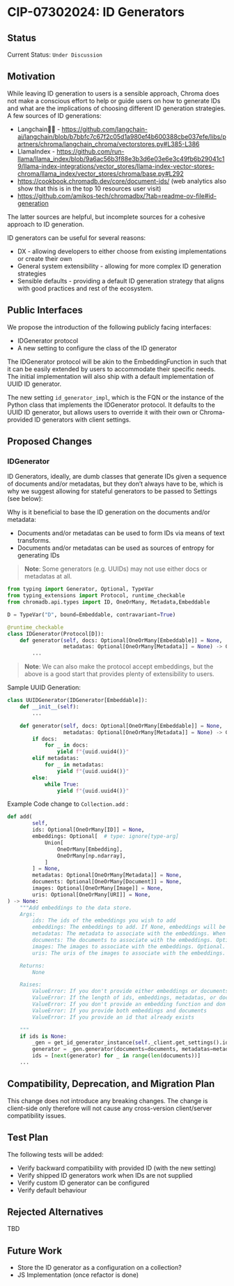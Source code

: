 # CIP-07302024: ID Generators

## Status

Current Status: `Under Discussion`

## Motivation

While leaving ID generation to users is a sensible approach, Chroma does not make a conscious effort to help or guide
users on how to generate IDs and what are the implications of choosing different ID generation strategies. A few sources
of ID generations:

- Langchain🦜🔗 - https://github.com/langchain-ai/langchain/blob/b7bbfc7c67f2c05d1a980ef4b600388cbe037efe/libs/partners/chroma/langchain_chroma/vectorstores.py#L385-L386
- LlamaIndex - https://github.com/run-llama/llama_index/blob/9a6ac56b3f88e3b3d6e03e6e3c49fb6b29041c19/llama-index-integrations/vector_stores/llama-index-vector-stores-chroma/llama_index/vector_stores/chroma/base.py#L292
- https://cookbook.chromadb.dev/core/document-ids/ (web analytics also show that this is in the top 10 resources user
  visit)
- https://github.com/amikos-tech/chromadbx/?tab=readme-ov-file#id-generation

The latter sources are helpful, but incomplete sources for a cohesive approach to ID generation.

ID generators can be useful for several reasons:

- DX - allowing developers to either choose from existing implementations or create their own
- General system extensibility - allowing for more complex ID generation strategies
- Sensible defaults - providing a default ID generation strategy that aligns with good practices and rest of the ecosystem.

## Public Interfaces

We propose the introduction of the following publicly facing interfaces:

- IDGenerator protocol
- A new setting to configure the class of the ID generator

The IDGenerator protocol will be akin to the EmbeddingFunction in such that it can be easily extended by users to
accommodate their specific needs. The initial implementation will also ship with a default implementation of UUID ID
generator.

The new setting `id_generator_impl`, which is the FQN or the instance of the Python class that implements the
IDGenerator protocol. It defaults to the UUID ID generator, but allows users to override it with their own or
Chroma-provided ID generators with client settings.

## Proposed Changes

### IDGenerator

ID Generators, ideally, are dumb classes that generate IDs given a sequence of documents and/or metadatas, but they
don’t always have to be, which is why we suggest allowing for stateful generators to be passed to Settings (see below):

Why is it beneficial to base the ID generation on the documents and/or metadata:

- Documents and/or metadatas can be used to form IDs via means of text transforms.
- Documents and/or metadatas can be used as sources of entropy for generating IDs

> **Note**: Some generators (e.g. UUIDs) may not use either docs or metadatas at all.

```python
from typing import Generator, Optional, TypeVar
from typing_extensions import Protocol, runtime_checkable
from chromadb.api.types import ID, OneOrMany, Metadata,Embeddable

D = TypeVar("D", bound=Embeddable, contravariant=True)

@runtime_checkable
class IDGenerator(Protocol[D]):
    def generator(self, docs: Optional[OneOrMany[Embeddable]] = None,
                  metadatas: Optional[OneOrMany[Metadata]] = None) -> Generator[ID, None, None]:
        ...

```

> **Note**: We can also make the protocol accept embeddings, but the above is a good start that provides plenty of
> extensibility to users.

Sample UUID Generation:

```python
class UUIDGenerator(IDGenerator[Embeddable]):
    def __init__(self):
        ...

    def generator(self, docs: Optional[OneOrMany[Embeddable]] = None,
                  metadatas: Optional[OneOrMany[Metadata]] = None) -> Generator[ID, None, None]:
        if docs:
            for _ in docs:
                yield f"{uuid.uuid4()}"
        elif metadatas:
            for _ in metadatas:
                yield f"{uuid.uuid4()}"
        else:
            while True:
                yield f"{uuid.uuid4()}"
```

Example Code change to `Collection.add` :

```python
def add(
        self,
        ids: Optional[OneOrMany[ID]] = None,
        embeddings: Optional[  # type: ignore[type-arg]
            Union[
                OneOrMany[Embedding],
                OneOrMany[np.ndarray],
            ]
        ] = None,
        metadatas: Optional[OneOrMany[Metadata]] = None,
        documents: Optional[OneOrMany[Document]] = None,
        images: Optional[OneOrMany[Image]] = None,
        uris: Optional[OneOrMany[URI]] = None,
) -> None:
    """Add embeddings to the data store.
    Args:
        ids: The ids of the embeddings you wish to add
        embeddings: The embeddings to add. If None, embeddings will be computed based on the documents or images using the embedding_function set for the Collection. Optional.
        metadatas: The metadata to associate with the embeddings. When querying, you can filter on this metadata. Optional.
        documents: The documents to associate with the embeddings. Optional.
        images: The images to associate with the embeddings. Optional.
        uris: The uris of the images to associate with the embeddings. Optional.

    Returns:
        None

    Raises:
        ValueError: If you don't provide either embeddings or documents
        ValueError: If the length of ids, embeddings, metadatas, or documents don't match
        ValueError: If you don't provide an embedding function and don't provide embeddings
        ValueError: If you provide both embeddings and documents
        ValueError: If you provide an id that already exists

    """
    if ids is None:
        _gen = get_id_generator_instance(self._client.get_settings().id_generator_impl)
        generator = _gen.generator(documents=documents, metadatas=metadatas)
        ids = [next(generator) for _ in range(len(documents))]
    ...
```

## **Compatibility, Deprecation, and Migration Plan**

This change does not introduce any breaking changes. The change is client-side only therefore will not cause any
cross-version client/server compatibility issues.

## **Test Plan**

The following tests will be added:

- Verify backward compatibility with provided ID (with the new setting)
- Verify shipped ID generators work when IDs are not supplied
- Verify custom ID generator can be configured
- Verify default behaviour

## **Rejected Alternatives**

TBD

## Future Work

- Store the ID generator as a configuration on a collection?
- JS Implementation (once refactor is done)

